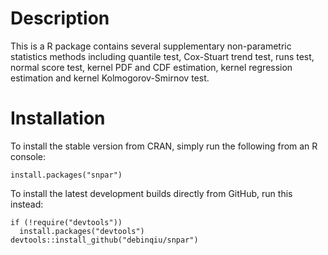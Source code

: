 # Description 
This is a R package contains several supplementary non-parametric statistics methods including quantile test, Cox-Stuart trend test, runs test, normal score test, kernel PDF and CDF estimation, kernel regression estimation and kernel Kolmogorov-Smirnov test.

# Installation 
To install the stable version from CRAN, simply run the following from an R console:
```
install.packages("snpar")
```
To install the latest development builds directly from GitHub, run this instead:
```
if (!require("devtools"))
  install.packages("devtools")
devtools::install_github("debinqiu/snpar")
```
